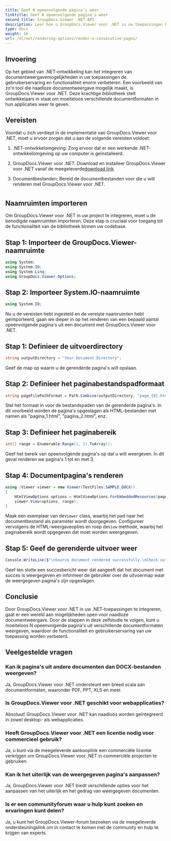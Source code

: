 ```yaml
---
title: Geef N opeenvolgende pagina's weer
linktitle: Geef N opeenvolgende pagina's weer
second_title: GroupDocs.Viewer .NET-API
description: Leer hoe u GroupDocs.Viewer voor .NET in uw toepassingen kunt integreren om moeiteloos documenten met N opeenvolgende pagina's weer te geven.
type: docs
weight: 16
url: /nl/net/rendering-options/render-n-consecutive-pages/
---
```

## Invoering
Op het gebied van .NET-ontwikkeling kan het integreren van documentweergavemogelijkheden in uw toepassingen de gebruikerservaring en functionaliteit enorm verbeteren. Een voorbeeld van zo'n tool die naadloze documentweergave mogelijk maakt, is GroupDocs.Viewer voor .NET. Deze krachtige bibliotheek stelt ontwikkelaars in staat om moeiteloos verschillende documentformaten in hun applicaties weer te geven.
## Vereisten
Voordat u zich verdiept in de implementatie van GroupDocs.Viewer voor .NET, moet u ervoor zorgen dat u aan de volgende vereisten voldoet:
1. .NET-ontwikkelomgeving: Zorg ervoor dat er een werkende .NET-ontwikkelomgeving op uw computer is geïnstalleerd.
  
2.  GroupDocs.Viewer voor .NET: Download en installeer GroupDocs.Viewer voor .NET vanaf de meegeleverde[download link](https://releases.groupdocs.com/viewer/net/).
3. Documentbestanden: Bereid de documentbestanden voor die u wilt renderen met GroupDocs.Viewer voor .NET.
#
## Naamruimten importeren
Om GroupDocs.Viewer voor .NET in uw project te integreren, moet u de benodigde naamruimten importeren. Deze stap is cruciaal voor toegang tot de functionaliteit van de bibliotheek binnen uw codebase.
## Stap 1: Importeer de GroupDocs.Viewer-naamruimte
```csharp
using System;
using System.IO;
using System.Linq;
using GroupDocs.Viewer.Options;
```
## Stap 2: Importeer System.IO-naamruimte
```csharp
using System.IO;
```

Nu u de vereisten hebt ingesteld en de vereiste naamruimten hebt geïmporteerd, gaan we dieper in op het renderen van een bepaald aantal opeenvolgende pagina's uit een document met GroupDocs.Viewer voor .NET.
## Stap 1: Definieer de uitvoerdirectory
```csharp
string outputDirectory = "Your Document Directory";
```
Geef de map op waarin u de gerenderde pagina's wilt opslaan.
## Stap 2: Definieer het paginabestandspadformaat
```csharp
string pageFilePathFormat = Path.Combine(outputDirectory, "page_{0}.html");
```
Stel het formaat in voor de bestandspaden van de gerenderde pagina's. In dit voorbeeld worden de pagina's opgeslagen als HTML-bestanden met namen als "pagina_1.html", "pagina_2.html", enz.
## Stap 3: Definieer het paginabereik
```csharp
int[] range = Enumerable.Range(1, 3).ToArray();
```
Geef het bereik van opeenvolgende pagina's op dat u wilt weergeven. In dit geval renderen we pagina's 1 tot en met 3.
## Stap 4: Documentpagina's renderen
```csharp
using (Viewer viewer = new Viewer(TestFiles.SAMPLE_DOCX))
{
    HtmlViewOptions options = HtmlViewOptions.ForEmbeddedResources(pageFilePathFormat);
    viewer.View(options, range);
}
```
 Maak een exemplaar van de`Viewer` class, waarbij het pad naar het documentbestand als parameter wordt doorgegeven. Configureer vervolgens de HTML-weergaveopties en roep de`View` methode, waarbij het paginabereik wordt opgegeven dat moet worden weergegeven.
## Stap 5: Geef de gerenderde uitvoer weer
```csharp
Console.WriteLine($"\nSource document rendered successfully.\nCheck output in {outputDirectory}.");
```
Geef ten slotte een succesbericht weer dat aangeeft dat het document met succes is weergegeven en informeer de gebruiker over de uitvoermap waar de weergegeven pagina's zijn opgeslagen.

## Conclusie
Door GroupDocs.Viewer voor .NET in uw .NET-toepassingen te integreren, gaat er een wereld aan mogelijkheden open voor naadloze documentweergave. Door de stappen in deze zelfstudie te volgen, kunt u moeiteloos N opeenvolgende pagina's uit verschillende documentformaten weergeven, waardoor de functionaliteit en gebruikerservaring van uw toepassing worden verbeterd.
## Veelgestelde vragen
### Kan ik pagina's uit andere documenten dan DOCX-bestanden weergeven?
Ja, GroupDocs.Viewer voor .NET ondersteunt een breed scala aan documentformaten, waaronder PDF, PPT, XLS en meer.
### Is GroupDocs.Viewer voor .NET geschikt voor webapplicaties?
Absoluut! GroupDocs.Viewer voor .NET kan naadloos worden geïntegreerd in zowel desktop- als webapplicaties.
### Heeft GroupDocs.Viewer voor .NET een licentie nodig voor commercieel gebruik?
Ja, u kunt via de meegeleverde aankooplink een commerciële licentie verkrijgen om GroupDocs.Viewer voor .NET in commerciële projecten te gebruiken.
### Kan ik het uiterlijk van de weergegeven pagina's aanpassen?
Ja, GroupDocs.Viewer voor .NET biedt verschillende opties voor het aanpassen van het uiterlijk en het gedrag van weergegeven documenten.
### Is er een communityforum waar u hulp kunt zoeken en ervaringen kunt delen?
Ja, u kunt het GroupDocs.Viewer-forum bezoeken via de meegeleverde ondersteuningslink om in contact te komen met de community en hulp te krijgen van experts.